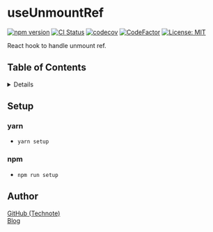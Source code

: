 # useUnmountRef

[![npm version](https://badge.fury.io/js/%40technote-space%2Fuse-unmount-ref.svg)](https://badge.fury.io/js/%40technote-space%2Fuse-unmount-ref)
[![CI Status](https://github.com/technote-space/use-unmount-ref/workflows/CI/badge.svg)](https://github.com/technote-space/use-unmount-ref/actions)
[![codecov](https://codecov.io/gh/technote-space/use-unmount-ref/branch/master/graph/badge.svg)](https://codecov.io/gh/technote-space/use-unmount-ref)
[![CodeFactor](https://www.codefactor.io/repository/github/technote-space/use-unmount-ref/badge)](https://www.codefactor.io/repository/github/technote-space/use-unmount-ref)
[![License: MIT](https://img.shields.io/badge/License-MIT-blue.svg)](https://github.com/technote-space/use-unmount-ref/blob/master/LICENSE)

React hook to handle unmount ref.

## Table of Contents

<!-- START doctoc generated TOC please keep comment here to allow auto update -->
<!-- DON'T EDIT THIS SECTION, INSTEAD RE-RUN doctoc TO UPDATE -->
<details>
<summary>Details</summary>

- [Setup](#setup)
  - [yarn](#yarn)
  - [npm](#npm)
- [Author](#author)

</details>
<!-- END doctoc generated TOC please keep comment here to allow auto update -->

## Setup
### yarn
- `yarn setup`
### npm
- `npm run setup`

## Author
[GitHub (Technote)](https://github.com/technote-space)  
[Blog](https://technote.space)
